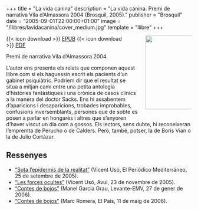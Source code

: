 +++
title = "La vida canina"
description = "La vida canina. Premi de narrativa Vila d’Almassora 2004 (Brosquil, 2005)."
publisher = "Brosquil"
date = "2005-09-01T22:00:00+01:00"
image = "/llibres/lavidacanina/cover_medium.jpg"
template = "llibre"
+++

<img src="/llibres/lavidacanina/cover_small.jpg" style="max-width: 25%; width: 200px; height: auto; float: right; margin: 0 0 20px 20px;" />

{{< icon download >}} <span class="small">[EPUB](/files/lavidacanina.epub)</span>
{{< icon download >}} <span class="small">[PDF](/files/lavidacanina.pdf)</span>

Premi de narrativa Vila d’Almassora 2004.

L’autor ens presenta els relats que componen aquest llibre com si els haguessin escrit els pacients d’un gabinet psiquiàtric. Podríem dir que el resultat se situa a mitjan camí entre una petita antologia d’històries fantàstiques i una crònica de casos clínics a la manera del doctor Sacks. Ens hi assabentem d’aparicions i desaparicions, trobades improbables, confusions inversemblants, persones que de sobte es posen a parlar en hongarès i altres que s’enyoren d’haver viscut un dia com a gossos. Els lectors, sens dubte, hi reconeixeran l’empremta de Perucho o de Calders. Però, també, potser, la de Boris Vian o la de Julio Cortázar.

## Ressenyes

- [“Sota l’epidermis de la realitat”](uso-epm) (Vicent Usó, El Periódico Mediterráneo, 25 de setembre de 2005).
- [“Les forces ocultes”](uso-avui) (Vicent Usó, Avui, 23 de novembre de 2005).
- [“Contes de bojos”](garcia-emv) (Manel Garcia Grau, Levante-EMV, 27 de gener de 2006).
- [“Contes de bojos”](romera-elpais) (Marc Romera, El País, 11 de maig de 2006).
